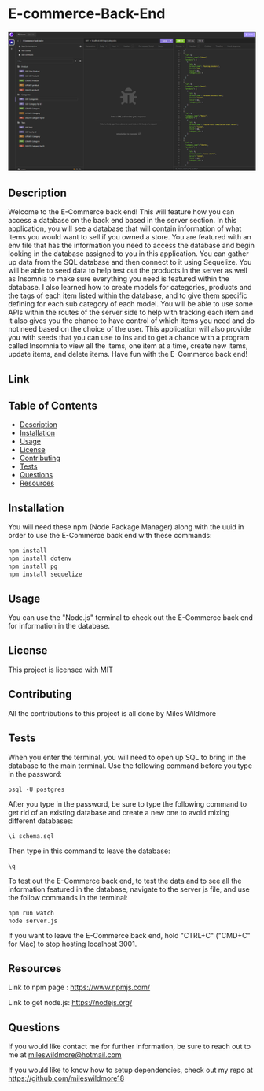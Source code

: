 # E-commerce-Back-End

![alt text](./Assets/Images/E-commerce-Back-End-screenshot.png)

## Description
Welcome to the E-Commerce back end! This will feature how you can access a database on the back end based in the server section. In this application, you will see a database that will contain information of what items you would want to sell if you owned a store. You are featured with an env file that has the information you need to access the database and begin looking in the database assigned to you in this application. You can gather up data from the SQL database and then connect to it using Sequelize. You will be able to seed data to help test out the products in the server as well as Insomnia to make sure everything you need is featured within the database. I also learned how to create models for categories, products and the tags of each item listed within the database, and to give them specific defining for each sub category of each model. You will be able to use some APIs within the routes of the server side to help with tracking each item and it also gives you the chance to have control of which items you need and do not need based on the choice of the user. This application will also provide you with seeds that you can use to ins and to get a chance with a program called Insomnia to view all the items, one item at a time, create new items, update items, and delete items. Have fun with the E-Commerce back end!

## Link


## Table of Contents
 * [Description](#description)
 * [Installation](#installation)
 * [Usage](#usage)
 * [License](#license)
 * [Contributing](#contributing)
 * [Tests](#tests)
 * [Questions](#questions)
 * [Resources](#resources)

## Installation
You will need these npm (Node Package Manager) along with the uuid in order to use the E-Commerce back end with these commands:
```
npm install
npm install dotenv
npm install pg
npm install sequelize
```
## Usage
You can use the "Node.js" terminal to check out the E-Commerce back end for information in the database.

## License
This project is licensed with MIT

## Contributing
All the contributions to this project is all done by Miles Wildmore


## Tests

When you enter the terminal, you will need to open up SQL to bring in the database to the main terminal. Use the following command before you type in the password:
```
psql -U postgres

```
After you type in the password, be sure to type the following command to get rid of an existing database and create a new one to avoid mixing different databases:
```
\i schema.sql
```
Then type in this command to leave the database:
```
\q
```

To test out the E-Commerce back end, to test the data and to see all the information featured in the database, navigate to the server js file, and use the follow commands in the terminal:
```
npm run watch
node server.js

```

If you want to leave the E-Commerce back end, hold "CTRL+C" ("CMD+C" for Mac) to stop hosting localhost 3001.

## Resources

Link to npm page : https://www.npmjs.com/

Link to get node.js: https://nodejs.org/

## Questions
If you would like contact me for further information, be sure to reach out to me at mileswildmore@hotmail.com

If you would like to know how to setup dependencies, check out my repo at https://github.com/mileswildmore18